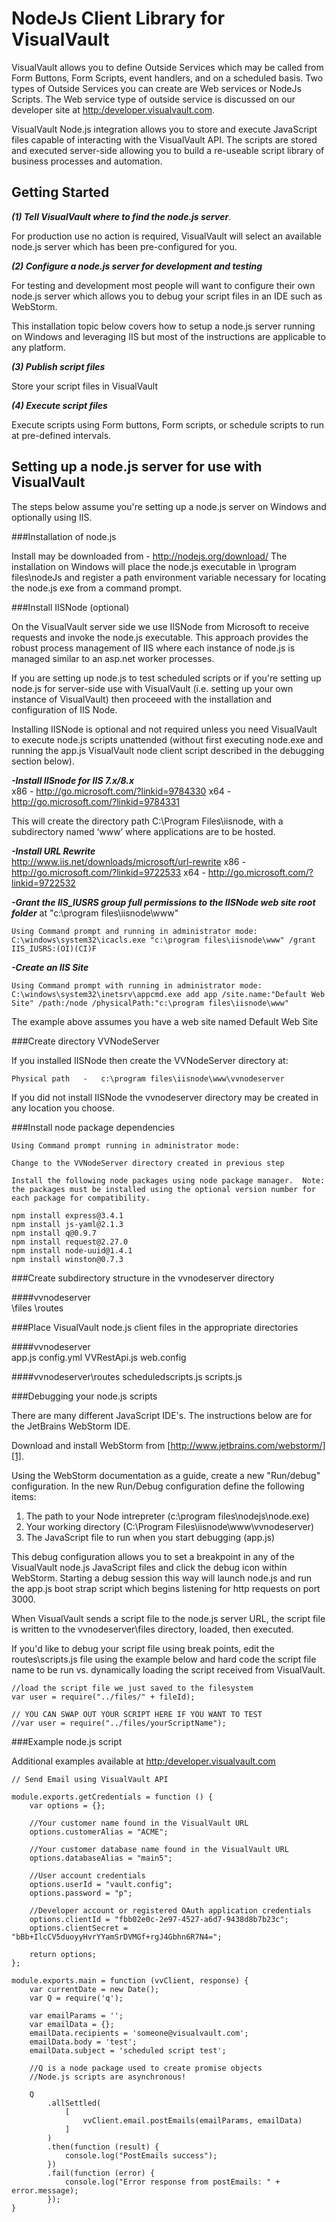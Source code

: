 

NodeJs Client Library for VisualVault
=====================================

VisualVault allows you to define Outside Services which may be called from Form Buttons, Form Scripts, event handlers, and on a scheduled basis.  Two types of Outside Services you can create are Web services or NodeJs Scripts.  The Web service type of outside service is discussed on our developer site at [http:/developer.visualvault.com][1].  

VisualVault Node.js integration allows you to store and execute JavaScript files capable of interacting with the VisualVault API. The scripts are stored and executed server-side allowing you to build a re-useable script library of business processes and automation.

Getting Started
-----------
 ***(1) Tell VisualVault where to find the node.js server***.

For production use no action is required, VisualVault will select an available node.js server which has been pre-configured for you.  

***(2) Configure a node.js server for development and testing***

For testing and development most people will want to configure their own node.js server which allows you to debug your script files in an IDE such as WebStorm.

This installation topic below covers how to setup a node.js server running on Windows and leveraging IIS but most of the instructions are applicable to any platform.

***(3) Publish script files***

Store your script files in VisualVault

***(4) Execute script files***

Execute scripts using Form buttons, Form scripts, or schedule scripts to run at pre-defined intervals.


Setting up a node.js server for use with VisualVault
----------------------------------------------------

The steps below assume you're setting up a node.js server on Windows and optionally using IIS.

###Installation of node.js

Install may be downloaded from  - http://nodejs.org/download/
The installation on Windows will place the node.js executable in \program files\nodeJs and register a path environment variable necessary for locating the node.js exe from a command prompt.


###Install IISNode (optional)

On the VisualVault server side we use IISNode from Microsoft to receive requests and invoke the node.js executable. This approach provides the robust process management of IIS where each instance of node.js is managed similar to an asp.net worker processes.  

If you are setting up node.js to test scheduled scripts or if you're setting up node.js for server-side use with VisualVault (i.e. setting up your own instance of VisualVault) then proceeed with the installation and configuration of IIS Node.

Installing IISNode is optional and not required unless you need VisualVault to execute node.js scripts unattended (without first executing node.exe and running the app.js VisualVault node client script described in the debugging section below).

***-Install IISnode for IIS 7.x/8.x***  
x86 -  http://go.microsoft.com/?linkid=9784330
x64 - http://go.microsoft.com/?linkid=9784331

This will create the directory path C:\Program Files\iisnode, with a subdirectory named ‘www’ where applications are to be hosted.

***-Install URL Rewrite***    
http://www.iis.net/downloads/microsoft/url-rewrite
x86 - http://go.microsoft.com/?linkid=9722533
x64 - http://go.microsoft.com/?linkid=9722532

***-Grant the IIS_IUSRS group full permissions to the IISNode web site root folder*** at "c:\program files\iisnode\www"

    Using Command prompt and running in administrator mode:
    C:\windows\system32\icacls.exe "c:\program files\iisnode\www" /grant IIS_IUSRS:(OI)(CI)F


***-Create an IIS Site***  
   
    Using Command prompt with running in administrator mode:
    C:\windows\system32\inetsrv\appcmd.exe add app /site.name:"Default Web Site" /path:/node /physicalPath:"c:\program files\iisnode\www"

The example above assumes you have a web site named Default Web Site

###Create directory VVNodeServer

If you installed IISNode then create the  VVNodeServer directory at:

    Physical path   -   c:\program files\iisnode\www\vvnodeserver

If you did not install IISNode the vvnodeserver directory may be created in any location you choose.


###Install node package dependencies

    Using Command prompt running in administrator mode:

    Change to the VVNodeServer directory created in previous step

    Install the following node packages using node package manager.  Note: the packages must be installed using the optional version number for each package for compatibility.

    npm install express@3.4.1
    npm install js-yaml@2.1.3
    npm install q@0.9.7
    npm install request@2.27.0
    npm install node-uuid@1.4.1
    npm install winston@0.7.3


###Create subdirectory structure in the vvnodeserver directory

####vvnodeserver\
    \files
    \routes

###Place VisualVault node.js client files in the appropriate directories

####vvnodeserver\
    app.js
    config.yml
    VVRestApi.js
    web.config

####vvnodeserver\routes
    scheduledscripts.js
    scripts.js
    
    
###Debugging your node.js scripts

There are many different JavaScript IDE's. The instructions below are for the JetBrains WebStorm IDE.

Download and install WebStorm from [http://www.jetbrains.com/webstorm/][1]. 

Using the WebStorm documentation as a guide, create a new "Run/debug" configuration.  In the new Run/Debug configuration define the following items:

 1. The path to your Node intrepreter (c:\program files\nodejs\node.exe) 
 2. Your working directory (C:\Program Files\iisnode\www\vvnodeserver)
 3. The JavaScript file to run when you start debugging (app.js)

This debug configuration allows you to set a breakpoint in any of the VisualVault node.js JavaScript files and click the debug icon within WebStorm.  Starting a debug session this way will launch node.js and run the app.js boot strap script which begins listening for http requests on port 3000.

When VisualVault sends a script file to the node.js server URL, the script file is written to the vvnodeserver\files directory, loaded, then executed.

If you'd like to debug your script file using break points, edit the routes\scripts.js file using the example below and hard code the script file name to be run vs. dynamically loading the script received from VisualVault.

    //load the script file we just saved to the filesystem
    var user = require("../files/" + fileId);
    
    // YOU CAN SWAP OUT YOUR SCRIPT HERE IF YOU WANT TO TEST
    //var user = require("../files/yourScriptName");


###Example node.js script

Additional examples available at [http:/developer.visualvault.com][1]

    // Send Email using VisualVault API
    
    module.exports.getCredentials = function () {
        var options = {};
    	
    	//Your customer name found in the VisualVault URL
        options.customerAlias = "ACME";
    	
    	//Your customer database name found in the VisualVault URL
        options.databaseAlias = "main5";
    	
    	//User account credentials
        options.userId = "vault.config";	
        options.password = "p";
    	
    	//Developer account or registered OAuth application credentials
    	options.clientId = "fbb02e0c-2e97-4527-a6d7-9438d8b7b23c";
        options.clientSecret = "bBb+IlcCV5duoyyHvrYYamSrDVMGf+rgJ4Gbhn6R7N4=";
    
        return options;
    };
    
    module.exports.main = function (vvClient, response) {
        var currentDate = new Date();
        var Q = require('q');
    
        var emailParams = '';
        var emailData = {};
        emailData.recipients = 'someone@visualvault.com';
        emailData.body = 'test';
        emailData.subject = 'scheduled script test';
    
    	//Q is a node package used to create promise objects
    	//Node.js scripts are asynchronous!
    	
        Q
            .allSettled(
                [
                    vvClient.email.postEmails(emailParams, emailData)
                ]
            )
            .then(function (result) {
                console.log("PostEmails success");
            })
            .fail(function (error) {
                console.log("Error response from postEmails: " + error.message);            
            });   
    }

  [1]: http:/developer.visualvault.com
